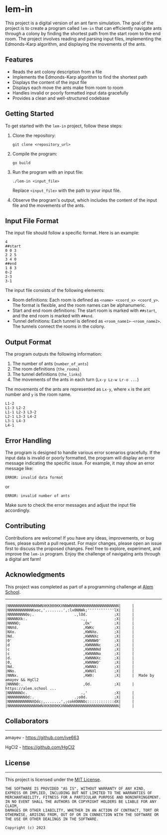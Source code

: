 # lem-in

This project is a digital version of an ant farm simulation. The goal of the project is to create a program called `lem-in` that can efficiently navigate ants through a colony by finding the shortest path from the start room to the end room. The project involves reading and parsing input files, implementing the Edmonds-Karp algorithm, and displaying the movements of the ants.

## Features

- Reads the ant colony description from a file
- Implements the Edmonds-Karp algorithm to find the shortest path
- Displays the content of the input file
- Displays each move the ants make from room to room
- Handles invalid or poorly formatted input data gracefully
- Provides a clean and well-structured codebase

## Getting Started

To get started with the `lem-in` project, follow these steps:

1. Clone the repository:
   ```
   git clone <repository_url>
   ```

2. Compile the program:
   ```
   go build
   ```

3. Run the program with an input file:
   ```
   ./lem-in <input_file>
   ```

   Replace `<input_file>` with the path to your input file.

4. Observe the program's output, which includes the content of the input file and the movements of the ants.

## Input File Format

The input file should follow a specific format. Here is an example:

```
4
##start
0 0 3
2 2 5
3 4 0
##end
1 8 3
0-2
2-3
3-1
```

The input file consists of the following elements:

- Room definitions: Each room is defined as `<name> <coord_x> <coord_y>`. The format is flexible, and the room names can be alphanumeric.
- Start and end room definitions: The start room is marked with `##start`, and the end room is marked with `##end`.
- Tunnel definitions: Each tunnel is defined as `<room_name1>-<room_name2>`. The tunnels connect the rooms in the colony.

## Output Format

The program outputs the following information:

1. The number of ants (`number_of_ants`)
2. The room definitions (`the_rooms`)
3. The tunnel definitions (`the_links`)
4. The movements of the ants in each turn (`Lx-y Lz-w Lr-o ...`)

The movements of the ants are represented as `Lx-y`, where `x` is the ant number and `y` is the room name.

```
L1-2
L1-3 L2-2
L1-1 L2-3 L3-2
L2-1 L3-3 L4-2
L3-1 L4-3
L4-1
```

## Error Handling

The program is designed to handle various error scenarios gracefully. If the input data is invalid or poorly formatted, the program will display an error message indicating the specific issue. For example, it may show an error message like:

```
ERROR: invalid data format
```

or

```
ERROR: invalid number of ants
```

Make sure to check the error messages and adjust the input file accordingly.

## Contributing

Contributions are welcome! If you have any ideas, improvements, or bug fixes, please submit a pull request. For major changes, please open an issue first to discuss the proposed changes. Feel free to explore, experiment, and improve the `lem-in` program. Enjoy the challenge of navigating ants through a digital ant farm!

## Acknowledgments

This project was completed as part of a programming challenge at [Alem School](https://alem.school).

---
	|NNNNNNNNNNNNNNWNXKK000KKXNNWNNNNNNNNNNNNNNNNNNNNNN|     |
	|NNNNNNNNNNNKxoc,'........',:lx0NNWk;''''''''''''lX|     |	
	|NNNNNNNN0o;.                  .,lOd.            ;X|     |  
	|NNNNNXk:.                        .,,            ;X|     |  
	|NNNNO;                            ,Ox'          ;X|     |  
	|NNXd.                             ,KWKc         ;X|     |  
	|NXo.                              ,KWNXo.       ;X|     |	
	|Nd.                               ,KWNNXc       ;X|     |	
	|0'                                ,KWNNW0'      ;X|     |  
	|d                                 ,KWNNNNc      ;X|     |  
	|c                                 ,KWNNNNd      ;X|     |  
	|c                                 ,KWNNNNo      ;X|     |  
	|d.                                ,KWNNNXc      ;X|     |  
	|0,                                ,KWNNWO'      ;X|     |  
	|Nd.                               ,KWNNX:       ;X|     |  
	|NNo.                              ,KWNXl        ;X|     |  
	|NNNx.                             ,KW0:         ;X|     |	Made by amayev && HgCl2
	|NNNN0:.                           ,Od.          ;X|     |  https://alem.school ...
	|NNNNNNOc.                        .,'            ;X|     |
	|NNNNNNNN0d:.                  .;o0d.            ;X|     |
	|NNNNNNNNNNNXOdc;,.......',;cokKNNNOc::::::::::::dX|     |
	|NNNNNNNNNNNNNNWNXKK000KKXNNWNNNNNNNNNNNNNNNNNNNNNN|     |

## Collaborators
---
 amayev - https://github.com/ive663
 
 HgCl2  - https://github.com/HgCl2
## License
---

This project is licensed under the [MIT License](LICENSE).
```
THE SOFTWARE IS PROVIDED "AS IS", WITHOUT WARRANTY OF ANY KIND, 
EXPRESS OR IMPLIED, INCLUDING BUT NOT LIMITED TO THE WARRANTIES OF 
MERCHANTABILITY, FITNESS FOR A PARTICULAR PURPOSE AND NONINFRINGEMENT. 
IN NO EVENT SHALL THE AUTHORS OR COPYRIGHT HOLDERS BE LIABLE FOR ANY CLAIM, 
DAMAGES OR OTHER LIABILITY, WHETHER IN AN ACTION OF CONTRACT, TORT OR 
OTHERWISE, ARISING FROM, OUT OF OR IN CONNECTION WITH THE SOFTWARE OR 
THE USE OR OTHER DEALINGS IN THE SOFTWARE. 

Copyright (c) 2023
```
